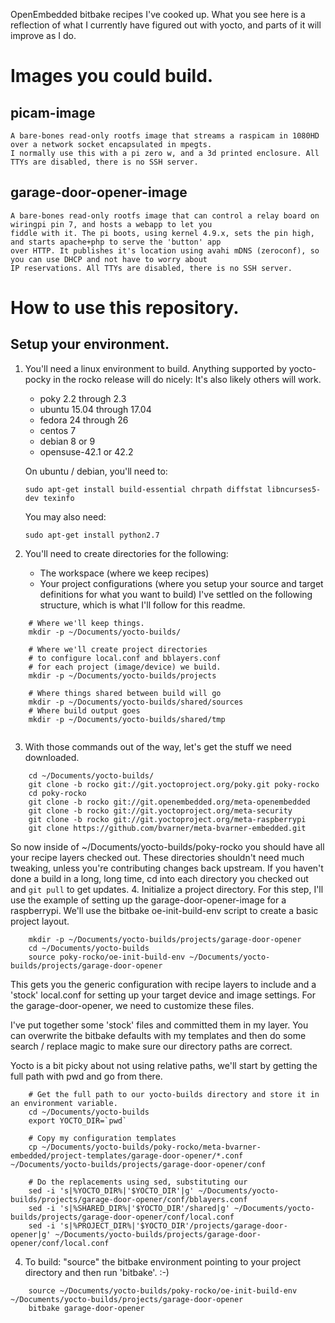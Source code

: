 OpenEmbedded bitbake recipes I've cooked up. 
What you see here is a reflection of what I currently have figured out with yocto, and parts of it will improve as I do.

# Images you could build.
## picam-image
	A bare-bones read-only rootfs image that streams a raspicam in 1080HD over a network socket encapsulated in mpegts.
	I normally use this with a pi zero w, and a 3d printed enclosure. All TTYs are disabled, there is no SSH server.

## garage-door-opener-image
	A bare-bones read-only rootfs image that can control a relay board on wiringpi pin 7, and hosts a webapp to let you
	fiddle with it. The pi boots, using kernel 4.9.x, sets the pin high, and starts apache+php to serve the 'button' app
	over HTTP. It publishes it's location using avahi mDNS (zeroconf), so you can use DHCP and not have to worry about
	IP reservations. All TTYs are disabled, there is no SSH server.

# How to use this repository.

## Setup your environment.
 1. You'll need a linux environment to build. Anything supported by yocto-pocky in the rocko release will do nicely: It's also likely others will work.
    * poky 2.2 through 2.3
    * ubuntu 15.04 through 17.04
    * fedora 24 through 26
    * centos 7
    * debian 8 or 9
    * opensuse-42.1 or 42.2
    
    On ubuntu / debian, you'll need to:
    ```
    sudo apt-get install build-essential chrpath diffstat libncurses5-dev texinfo
    ```
    You may also need:
    ```
    sudo apt-get install python2.7
    ```
    
 2. You'll need to create directories for the following:
    * The workspace (where we keep recipes)
    * Your project configurations (where you setup your source and target definitions for what you want to build)
    I've settled on the following structure, which is what I'll follow for this readme.
    
```    
	# Where we'll keep things.
    mkdir -p ~/Documents/yocto-builds/
    
    # Where we'll create project directories 
    # to configure local.conf and bblayers.conf
    # for each project (image/device) we build.
    mkdir -p ~/Documents/yocto-builds/projects
    
    # Where things shared between build will go
    mkdir -p ~/Documents/yocto-builds/shared/sources
    # Where build output goes
    mkdir -p ~/Documents/yocto-builds/shared/tmp
    
```
 3. With those commands out of the way, let's get the stuff we need downloaded.
```
 	cd ~/Documents/yocto-builds/
 	git clone -b rocko git://git.yoctoproject.org/poky.git poky-rocko
    cd poky-rocko
    git clone -b rocko git://git.openembedded.org/meta-openembedded
    git clone -b rocko git://git.yoctoproject.org/meta-security
    git clone -b rocko git://git.yoctoproject.org/meta-raspberrypi
    git clone https://github.com/bvarner/meta-bvarner-embedded.git
```
So now inside of ~/Documents/yocto-builds/poky-rocko you should have all your recipe layers checked out.
These directories shouldn't need much tweaking, unless you're contributing changes back upstream.
If you haven't done a build in a long, long time, cd into each directory you checked out and `git pull` to get updates.
 4. Initialize a project directory.
For this step, I'll use the example of setting up the garage-door-opener-image for a raspberrypi.
We'll use the bitbake oe-init-build-env script to create a basic project layout.
```
	mkdir -p ~/Documents/yocto-builds/projects/garage-door-opener
	cd ~/Documents/yocto-builds
	source poky-rocko/oe-init-build-env ~/Documents/yocto-builds/projects/garage-door-opener
```
This gets you the generic configuration with recipe layers to include and a 'stock' local.conf for setting up your 
target device and image settings. For the garage-door-opener, we need to customize these files.

I've put together some 'stock' files and committed them in my layer. You can overwrite the bitbake defaults with my 
templates and then do some search / replace magic to make sure our directory paths are correct.

Yocto is a bit picky about not using relative paths, we'll start by getting the full path with pwd and go from there.

```
	# Get the full path to our yocto-builds directory and store it in an environment variable.
	cd ~/Documents/yocto-builds
	export YOCTO_DIR=`pwd`
	
	# Copy my configuration templates
	cp ~/Documents/yocto-builds/poky-rocko/meta-bvarner-embedded/project-templates/garage-door-opener/*.conf ~/Documents/yocto-builds/projects/garage-door-opener/conf
	
	# Do the replacements using sed, substituting our 
	sed -i 's|%YOCTO_DIR%|'$YOCTO_DIR'|g' ~/Documents/yocto-builds/projects/garage-door-opener/conf/bblayers.conf
	sed -i 's|%SHARED_DIR%|'$YOCTO_DIR'/shared|g' ~/Documents/yocto-builds/projects/garage-door-opener/conf/local.conf
	sed -i 's|%PROJECT_DIR%|'$YOCTO_DIR'/projects/garage-door-opener|g' ~/Documents/yocto-builds/projects/garage-door-opener/conf/local.conf
```
 4. To build: "source" the bitbake environment pointing to your project directory and then run 'bitbake'. :-)
 
```
	source ~/Documents/yocto-builds/poky-rocko/oe-init-build-env ~/Documents/yocto-builds/projects/garage-door-opener
	bitbake garage-door-opener
```

	


